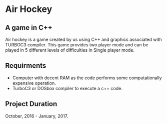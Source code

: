 # Air Hockey
## A game in C++

Air hockey is a game created by us using C++ and graphics associated with TURBOC3
compiler. 
This game provides two player mode and can be played in 5 different levels of difficulties in 
Single player mode.

## Requirments

- Computer with decent RAM as the code performs some 
  computationally expensive operation.
- TurboC3 or DOSbox compiler to execute a c++ code.

## Project Duration
   October, 2016 - January, 2017.
  